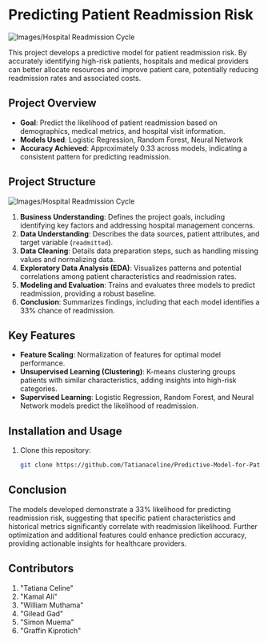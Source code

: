 # Predicting Patient Readmission Risk
![Images/Hospital Readmission Cycle](https://sensights.ai/wp-content/uploads/2020/09/4-2.png)

This project develops a predictive model for patient readmission risk. By accurately identifying high-risk patients, hospitals and medical providers can better allocate resources and improve patient care, potentially reducing readmission rates and associated costs.

## Project Overview
- **Goal**: Predict the likelihood of patient readmission based on demographics, medical metrics, and hospital visit information.
- **Models Used**: Logistic Regression, Random Forest, Neural Network
- **Accuracy Achieved**: Approximately 0.33 across models, indicating a consistent pattern for predicting readmission.

## Project Structure
![Images/Hospital Readmission Cycle](https://media.licdn.com/dms/image/D5612AQEvsJOKlLbNoA/article-cover_image-shrink_720_1280/0/1705576758053?e=2147483647&v=beta&t=bMbb05oGHQu-w8v2e_d4D7n5JAx_UDAUKp9ryuk56yo)
1. **Business Understanding**: Defines the project goals, including identifying key factors and addressing hospital management concerns.
2. **Data Understanding**: Describes the data sources, patient attributes, and target variable (`readmitted`).
3. **Data Cleaning**: Details data preparation steps, such as handling missing values and normalizing data.
4. **Exploratory Data Analysis (EDA)**: Visualizes patterns and potential correlations among patient characteristics and readmission rates.
5. **Modeling and Evaluation**: Trains and evaluates three models to predict readmission, providing a robust baseline.
6. **Conclusion**: Summarizes findings, including that each model identifies a 33% chance of readmission.

## Key Features
- **Feature Scaling**: Normalization of features for optimal model performance.
- **Unsupervised Learning (Clustering)**: K-means clustering groups patients with similar characteristics, adding insights into high-risk categories.
- **Supervised Learning**: Logistic Regression, Random Forest, and Neural Network models predict the likelihood of readmission.

## Installation and Usage
1. Clone this repository: 
   ```bash
   git clone https://github.com/Tatianaceline/Predictive-Model-for-Patient-Readmission-Risk.git
   
## Conclusion
The models developed demonstrate a 33% likelihood for predicting readmission risk, suggesting that specific patient characteristics and historical metrics significantly correlate with readmission likelihood. Further optimization and additional features could enhance prediction accuracy, providing actionable insights for healthcare providers.

## Contributors
1. "Tatiana Celine"
2. "Kamal Ali"
3. "William Muthama"
4. "Gilead Gad"
5. "Simon Muema"
6. "Graffin Kiprotich"
